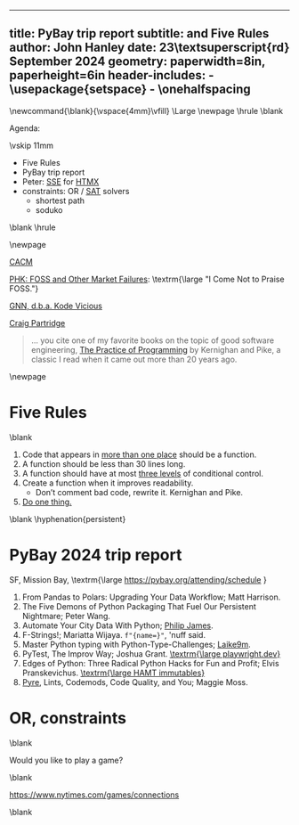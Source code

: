
---
title: PyBay trip report
subtitle: and Five Rules
author: John Hanley
date: 23\textsuperscript{rd} September 2024
geometry: paperwidth=8in, paperheight=6in
header-includes:
    - \usepackage{setspace}
    - \onehalfspacing
---
[//]: # ( Copyright 2024 John Hanley. MIT Licensed. )

\newcommand{\blank}{\vspace{4mm}\vfill}
\Large
\newpage
\hrule
\blank

Agenda:

\vskip 11mm

- Five Rules
- PyBay trip report
- Peter: [SSE](https://en.wikipedia.org/wiki/Server-sent_events) for [HTMX](https://en.wikipedia.org/wiki/Htmx)
- constraints: OR / [SAT](https://en.wikipedia.org/wiki/Boolean_satisfiability_problem#3-satisfiability) solvers
  - shortest path
  - soduko

\blank
\hrule

\newpage

[CACM](https://dl.acm.org/toc/cacm/2024/67/8)

[PHK: FOSS and Other Market Failures](https://dl.acm.org/doi/10.1145/3670242):
\textrm{\large "I Come Not to Praise FOSS."}

[GNN, d.b.a. Kode Vicious](https://dl.acm.org/doi/10.1145/3665518)

[Craig Partridge](https://en.wikipedia.org/wiki/Craig_Partridge)

> ... you cite one of my favorite books on the topic of good software engineering,
> [The Practice of Programming](https://en.wikipedia.org/wiki/The_Practice_of_Programming)
> by Kernighan and Pike, a classic I read when it came out more than 20 years ago.


\newpage
# Five Rules

\blank

1. Code that appears in [more than one place](https://en.wikipedia.org/wiki/Don%27t_repeat_yourself) should be a function.
2. A function should be less than 30 lines long.
3. A function should have at most [three levels](https://en.wikipedia.org/wiki/Cyclomatic_complexity) of conditional control.
4. Create a function when it improves readability.
   - Don’t comment bad code, rewrite it. Kernighan and Pike.
5. [Do one thing.](https://en.wikipedia.org/wiki/Single-responsibility_principle)

\blank
\hyphenation{persistent}

# PyBay 2024 trip report

SF, Mission Bay, \textrm{\large https://pybay.org/attending/schedule }

1. From Pandas to Polars: Upgrading Your Data Workflow; Matt Harrison.
2. The Five Demons of Python Packaging That Fuel Our Persistent Nightmare; Peter Wang.
3. Automate Your City Data With Python; [Philip James](https://www.youtube.com/watch?v=MtWzNnZvQ6w).
4. F-Strings!; Mariatta Wijaya. `f"{name=}"`, 'nuff said.
5. Master Python typing with Python-Type-Challenges; [Laike9m](https://github.com/laike9m/Python-Type-Challenges).
6. PyTest, The Improv Way; Joshua Grant. [\textrm{\large playwright.dev}](https://playwright.dev/docs/writing-tests\#actions)
7. Edges of Python: Three Radical Python Hacks for Fun and Profit; Elvis Pranskevichus. [\textrm{\large HAMT immutables}](https://pypi.org/project/immutables)
8. [Pyre](https://pypi.org/project/pyre-check), Lints, Codemods, Code Quality, and You; Maggie Moss.

# OR, constraints

\blank

Would you like to play a game?

\blank

https://www.nytimes.com/games/connections

\blank
